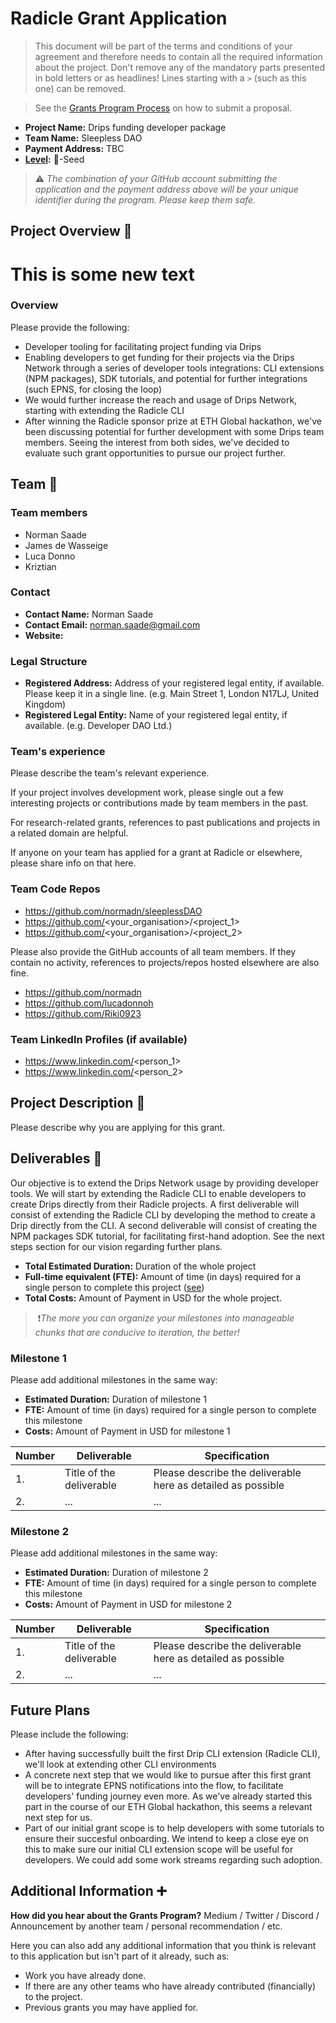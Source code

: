 # Radicle Grant Application

> This document will be part of the terms and conditions of your agreement and therefore needs to contain all the required information about the project. Don't remove any of the mandatory parts presented in bold letters or as headlines! Lines starting with a `>` (such as this one) can be removed.

> See the [Grants Program Process](https://github.com/radicle-dev/radicle-grants#process) on how to submit a proposal.

- **Project Name:** Drips funding developer package
- **Team Name:** Sleepless DAO
- **Payment Address:** TBC
- **[Level](https://github.com/radicle-dev/radicle-grants#levels):** 🌱-Seed

> ⚠️ *The combination of your GitHub account submitting the application and the payment address above will be your unique identifier during the program. Please keep them safe.*

## Project Overview :page_facing_up:

# This is some new text

### Overview

Please provide the following:

- Developer tooling for facilitating project funding via Drips
- Enabling developers to get funding for their projects via the Drips Network through a series of developer tools integrations: CLI extensions (NPM packages), SDK tutorials, and potential for further integrations (such EPNS, for closing the loop)
- We would further increase the reach and usage of Drips Network, starting with extending the Radicle CLI
- After winning the Radicle sponsor prize at ETH Global hackathon, we've been discussing potential for further development with some Drips team members. Seeing the interest from both sides, we've decided to evaluate such grant opportunities to pursue our project further.

## Team :busts_in_silhouette:

### Team members

- Norman Saade
- James de Wasseige
- Luca Donno
- Kriztian 

### Contact

- **Contact Name:** Norman Saade
- **Contact Email:** norman.saade@gmail.com
- **Website:**

### Legal Structure

- **Registered Address:** Address of your registered legal entity, if available. Please keep it in a single line. (e.g. Main Street 1, London N17LJ, United Kingdom)
- **Registered Legal Entity:** Name of your registered legal entity, if available. (e.g. Developer DAO Ltd.)

### Team's experience

Please describe the team's relevant experience. 

If your project involves development work, please single out a few interesting projects or contributions made by team members in the past. 

For research-related grants, references to past publications and projects in a related domain are helpful.

If anyone on your team has applied for a grant at Radicle or elsewhere, please share info on that here.

### Team Code Repos

- https://github.com/normadn/sleeplessDAO
- https://github.com/<your_organisation>/<project_1>
- https://github.com/<your_organisation>/<project_2>

Please also provide the GitHub accounts of all team members. If they contain no activity, references to projects/repos hosted elsewhere are also fine.

- https://github.com/normadn
- https://github.com/lucadonnoh
- https://github.com/Riki0923

### Team LinkedIn Profiles (if available)

- https://www.linkedin.com/<person_1>
- https://www.linkedin.com/<person_2>

## Project Description :page_facing_up:

Please describe why you are applying for this grant.

## Deliverables :nut_and_bolt:

Our objective is to extend the Drips Network usage by providing developer tools. We will start by extending the Radicle CLI to enable developers to create Drips directly from their Radicle projects.
A first deliverable will consist of extending the Radicle CLI by developing the method to create a Drip directly from the CLI.
A second deliverable will consist of creating the NPM packages SDK tutorial, for facilitating first-hand adoption.
See the next steps section for our vision regarding further plans.

- **Total Estimated Duration:** Duration of the whole project
- **Full-time equivalent (FTE):** Amount of time (in days) required for a single person to complete this project ([see](https://en.wikipedia.org/wiki/Full-time_equivalent))
- **Total Costs:** Amount of Payment in USD for the whole project.

>️ ❗*The more you can organize your milestones into manageable chunks that are conducive to iteration, the better!*

### Milestone 1

Please add additional milestones in the same way:

- **Estimated Duration:** Duration of milestone 1
- **FTE:** Amount of time (in days) required for a single person to complete this milestone
- **Costs:** Amount of Payment in USD for milestone 1

| Number | Deliverable              | Specification                                                |
| ------ | ------------------------ | ------------------------------------------------------------ |
| 1.     | Title of the deliverable | Please describe the deliverable here as detailed as possible |
| 2.     | ...                      | ...                                                          |

### Milestone 2

Please add additional milestones in the same way:

- **Estimated Duration:** Duration of milestone 2
- **FTE:** Amount of time (in days) required for a single person to complete this milestone
- **Costs:** Amount of Payment in USD for milestone 2

| Number | Deliverable              | Specification                                                |
| ------ | ------------------------ | ------------------------------------------------------------ |
| 1.     | Title of the deliverable | Please describe the deliverable here as detailed as possible |
| 2.     | ...                      | ...                                                          |

## Future Plans

Please include the following:

- After having successfully built the first Drip CLI extension (Radicle CLI), we'll look at extending other CLI environments
- A concrete next step that we would like to pursue after this first grant will be to integrate EPNS notifications into the flow, to facilitate developers' funding journey even more. As we've already started this part in the course of our ETH Global hackathon, this seems a relevant next step for us.
- Part of our initial grant scope is to help developers with some tutorials to ensure their succesful onboarding. We intend to keep a close eye on this to make sure our initial CLI extension scope will be useful for developers. We could add some work streams regarding such adoption.


## Additional Information :heavy_plus_sign:

**How did you hear about the Grants Program?** Medium / Twitter / Discord / Announcement by another team / personal recommendation / etc.

Here you can also add any additional information that you think is relevant to this application but isn't part of it already, such as:

- Work you have already done.
- If there are any other teams who have already contributed (financially) to the project.
- Previous grants you may have applied for.
